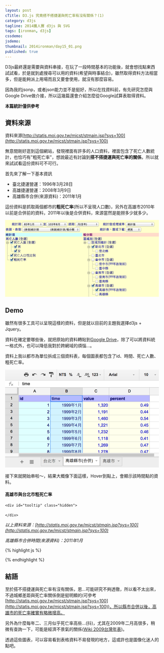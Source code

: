 ```yaml
---
layout: post
cTitle: D3.js 究竟搭不搭捷運與死亡率有沒有關係？(1)
category: d3js
tagline: 2014鐵人賽 d3js 與 SVG
tags: [ironman, d3js]
cssdemo: 
jsdemo: 
thumbnail: 2014ironman/day15_01.png
published: true
---
```


D3js最終還是需要與資料串接，在玩了一段時間基本的功能後，就會想找點東西試試看，於是就到處搜尋可以用的資料(希望與時事結合)，雖然取得資料方法相當多，但是能夠派上用場而且又要會使用，就沒有那麼容易。

因為我的jsonp，或者json能力並不是挺好，所以在找資料前，有先研究怎麼與Google Drive做介接，所以這幾篇還會介紹怎麼從Google試算表取得資料。

<!-- more -->

**本篇統計僅供參考**

## 資料來源


資料來源[http://statis.moi.gov.tw/micst/stmain.jsp?sys=100](http://statis.moi.gov.tw/micst/stmain.jsp?sys=100)

無意間剛好逛到這個網站，發現裡面有許多的人口資料，裡面包含了死亡人數統計，也恰巧有"粗死亡率"，想說最近有討論到**搭不搭捷運與死亡率的關係**，所以就來試試看這份資料可不可行。

首先來了解一下基本資訊

- 臺北捷運營運：1996年3月28日
- 高雄捷運營運：2008年3月9日
- 高雄縣市合併(來源資料)：2011年1月

這份資料是抓取兩個都市的**粗死亡率**(所以不呈現人口數)，另外在高雄市2010年以前是合併前的資料，2011年以後是合併資料，來源當然是能撈多少就多少。

![](/images/2014ironman/day15_02.png)

## Demo

雖然有很多工具可以呈現這樣的資料，但是就以目前的主題我選擇d3js + Jquery。

資料在確定要哪些後，就把原始的資料轉貼到[Google Drive](https://docs.google.com/spreadsheets/d/1hX3lqWLHFuwYiQeaBL0WevleUEOBAPKzshj2fJHogsM/edit#gid=1272070461)，除了可以將資料統一格式外，也可以降低我對於跨網域的煩惱...。

資料上我以都市為單位拆成三個資料表，每個圖表都包含了id、時間、死亡人數、粗死亡率。

![](/images/2014ironman/day15_03.png)

接下來就開始串啦～，結果大概像下面這樣，Hover到點上，會顯示該時間點的資料。

#### 高雄市與台北市粗死亡率

<div class="demo" style="padding: 0">

	<div id="tooltip" class="hidden">
		
	</div>
</div>

*以上資料來源：[http://statis.moi.gov.tw/micst/stmain.jsp?sys=100](http://statis.moi.gov.tw/micst/stmain.jsp?sys=100)*

*高雄縣市合併時間(來源資料)：2011年1月*


{% highlight js %}

{% endhighlight %}


## 結語

至於搭不搭捷運與死亡率有沒有關係，恩...可能研究不夠透徹，所以看不太出來，不過城鄉差距與死亡率關係倒是挺明顯的(可參考[http://statis.moi.gov.tw/micst/stmain.jsp?sys=100](http://statis.moi.gov.tw/micst/stmain.jsp?sys=100))，所以縣市合併以後，高雄市的死亡率確實有略微增高。

另外為什麼每年二、三月似乎死亡率高些...(抖)，尤其在2009年二月高很多，稍微有查詢一下，可能是經濟不景氣的關係([Wiki 2009台灣年表](http://zh.wikipedia.org/wiki/2009%E5%B9%B4%E8%87%BA%E7%81%A3))。

透過這些圖表，可以容易看到表格資料不易發現的地方，這或許也是圖像化迷人的點吧。





<script>
$(function() {	

var shPath = 'https://spreadsheets.google.com/feeds/list/',
	shKey = '1hX3lqWLHFuwYiQeaBL0WevleUEOBAPKzshj2fJHogsM',
	shCallback = '/public/values?alt=json-in-script&callback=?',
	shList = [
		{
			'listKey': 'od6',
			'dataName': 'dataTaipei'
		},{
			'listKey': 'ol1cvs7',
			'dataName': 'dataKaohsiung'
		}
		// ,{
		// 	'listKey': 'objevh6',
		// 	'dataName': 'dataKaohsiungOld'
		// }
		]

var url = shPath + shKey + '/' + shList + shCallback;
var dataRemote = [];

//讀入每一個資料表
$.each(shList, function(i, list){
	$.getJSON( shPath + shKey + '/' + list.listKey + shCallback)
	.done(function (data) {	 //如果成功
		list.dataName = []
		var entry = data.feed.entry //只取feed entry的部分
		var title = data.feed.title.$t
		dataRemote.push({
			'title': title,
			'data': entry
		}); //送回dataset
		jsonDone();
	})
	.fail(function(jqxhr, textStatus, error){
		console.log('GG,沒戲唱了'); //失敗
	});

})


//驗證資料跑完沒
jsonDone = function(){
	if (shList.length != dataRemote.length){
		console.log('快好了'); //驗證未完成
	} else if (shList.length == dataRemote.length){
		console.log('好了', dataRemote); //驗證成功
		runData(); //整理資料
	}
};

//整理資料
runData = function(){ 
	//整理資料
	dataset = dataRemote
	runChart();
};


//真的開始畫圖了
runChart = function(){

	var margin = {top: 60, right: 40, bottom: 50, left: 60};
	var w = 560 ; // 寬
	var h = 300 ; // 高
	
	console.log(dataset[0].data.length)

	// var Ymax = d3.max(dataset[0].data, function(d,i){ return d.data.gsx$percent.$t}),
	// 	Ymin = d3.min(dataset[0].data, function(d,i){ return d.data.gsx$percent.$t});
	datatime = [];
	$.each(dataset[0].data,function(i,d){
		datatime.push(d.gsx$time.$t)
	});
	console.log(datatime)
	var xScale = d3.scale.linear().domain([0,dataset[0].data.length]).range([0,w])

	var yScale = d3.scale.linear().domain([.2, .85]).range([h, 0]);

	// console.log(Ymax,Ymin)

	// 增加一個line function，用來把資料轉為x, y
	var line = d3.svg.line()
		.x(function(d,i) { 
			return xScale(i + 1); //利用尺度運算資料索引，傳回x的位置
		})
		.y(function(d) { 
			return yScale(d.gsx$percent.$t); //利用尺度運算資料的值，傳回y的位置
		});

	//增加一個SVG元素
	var svg = d3.select('.demo').append('svg')
		.attr('width', w + margin.left + margin.right) //將左右補滿
		.attr('height', h + margin.top + margin.bottom) //上下補滿
		.append('g') //增加一個群組g
		.attr('transform', 'translate(' + margin.left + ',' + margin.top + ')');

	// 增加x軸線，tickSize是軸線的垂直高度，-h會往上拉高
	// tickSubdivide不清楚是什麼用處
	var xAxis = d3.svg.axis().scale(xScale).ticks(5).orient('bottom').tickSize(-h).tickSubdivide(true);
	// SVG加入x軸線
	svg.append('g')
		.attr('class', 'x axis')
		.attr('transform', 'translate(0,' + h + ')')
		.call(xAxis);


	// 建立y軸線，4個刻度，數字在左
	var yAxisLeft = d3.svg.axis().scale(yScale).ticks(4).orient('left');
	// SVG加入y軸線
	svg.append('g')
		.attr('class', 'y axis')
		.attr('transform', 'translate(0,0)')
		.call(yAxisLeft);

	parseArray = function(data, l){
		array = [];
		$.each(data,function(i,d){
			array.push(d.l)
		})
	}
	
	

	// svg.append('path').attr('d', line(dataset[0].data));
	// svg.append('path').attr('d', line(dataset[1].data));
	$.each(dataset,function(i,d){
		svg.append('path').attr('d', line(d.data))
			.style({
				'stroke': d3.hsl((120 + 90*i), .6, .6),
				'stroke-width':1,
			})//

		svg.append('g').selectAll('circle').data(d.data).enter()
		.append('circle')
		.attr({
			'cx': function(d, i){return xScale(i + 1) },
			'cy': function(d){return yScale(d.gsx$percent.$t)}, 
			'r':'2px',
			'stroke':'transparent',
			'stroke-width':'3px',
			'class': 'dot'
		})
		.style({
			'fill': d3.hsl((120 + 90*i), .6, .6)
		})

		svg.append('g').append('text')
			.text(d.title)
			.style({
				'fill': d3.hsl((120 + 90*i), .6, .6),
				'transform': 'translate(8px,'+ ((i * 15) + 12)
					+'px)',
				'font-size':'12px'
			})
	});

	showTips = function(id){
		date = dataset[0].data[id].gsx$time.$t
		var html = ''
		$.each(dataset, function(i, dataset){
			title = dataset.title;
			percent = dataset.data[id].gsx$percent.$t;
			html = html + '<div><span>'+title+'</span>/<span> '+percent+'%</span></div>'
		})
		console.log(date)
		html = '<div>'+date+'</div>' + html;
		return html
	}
	svg.selectAll('.dot').on('mouseover', function(d){
		var xPos = parseFloat(d3.select(this).attr('cx')) + margin.left
		var yPos = parseFloat(d3.select(this).attr('cy')) + margin.top
		var id = d.gsx$id.$t - 1

		d3.select('#tooltip')
			.style({
				'left': xPos + 'px',
				'top': yPos + 'px'
			})
			.classed('hidden', false)
			.html(showTips(id))
	}).on('mouseout', function(d){
		d3.select('#tooltip').classed('hidden', true)
	})	




}

});
</script>


	
<style>
path {
	stroke: DodgerBlue;
	stroke-width: 1;
	fill: none;
}
.axis {
	font-size: 11px;
	fill: gray;
}

.x.axis line {
  stroke: lightgrey;
}

.x.axis .minor {
  stroke-opacity: .5;
}

.x.axis path {
  stroke: #fafafa;
}

.y.axis line, .y.axis path {
  fill: none;
  stroke: lightgrey;
}
.x.axis text{
	display: none;
}
.demo{
	position: relative;
}
#tooltip{
	position: absolute;
	max-width: 220px;
	padding: 10px;
	background-color: #fff;
	border-radius: 2px;
	box-shadow: 0 2px 2px rgba(0,0,0, .16);
	pointer-events: none;
	transition: opacity .2s;
	opacity: 1;
	font-size: 11px;
}
#tooltip.hidden{
	opacity: 0;
}
</style>
